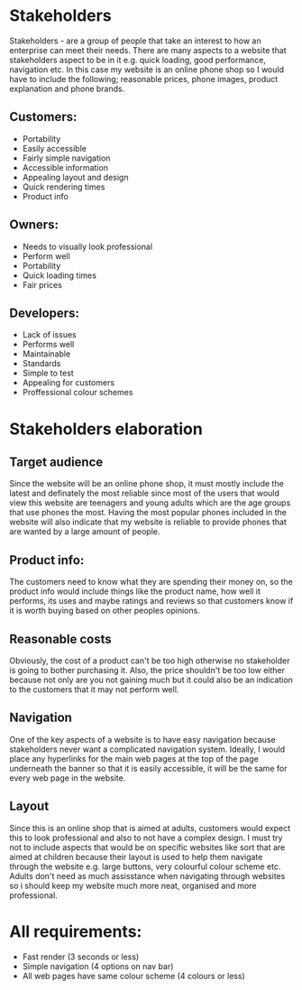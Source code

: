 # Stakeholders

Stakeholders - are a group of people that take an interest to how an enterprise can meet their needs. There are many aspects to a website that stakeholders aspect to be in it e.g. quick loading, good performance, navigation etc. In this case my website is an online phone shop so I would have to include the following; reasonable prices, phone images, product explanation and phone brands.

## Customers:
- Portability
- Easily accessible
- Fairly simple navigation
- Accessible information
- Appealing layout and design
- Quick rendering times
- Product info

## Owners:
- Needs to visually look professional
- Perform well 
- Portability
- Quick loading times
- Fair prices

## Developers:
- Lack of issues
- Performs well
- Maintainable
- Standards
- Simple to test
- Appealing for customers
- Proffessional colour schemes

# Stakeholders elaboration

## Target audience
Since the website will be an online phone shop, it must mostly include the latest and definately the most reliable since most of the users that would view this website are teenagers and young adults which are the age groups that use phones the most. Having the most popular phones included in the website will also indicate that my website is reliable to provide phones that are wanted by a large amount of people.

## Product info:
The customers need to know what they are spending their money on, so the product info would include things like the product name, how well it performs, its uses and maybe ratings and reviews so that customers know if it is worth buying based on other peoples opinions.

## Reasonable  costs
Obviously, the cost of a product can't be too high otherwise no stakeholder is going to bother purchasing it. Also, the price shouldn't be too low either because not only are you not gaining much but it could also be an indication to the customers that it may not perform well. 

## Navigation
One of the key aspects of a website is to have easy navigation because stakeholders never want a complicated navigation system. Ideally, I would place any hyperlinks for the main web pages at the top of the page underneath the banner so that it is easily accessible, it will be the same for every web page in the website. 

## Layout
Since this is an online shop that is aimed at adults, customers would expect this to look professional and also to not have a complex design. I must try not to include aspects that would be on specific websites like sort that are aimed at children because their layout is used to help them navigate through the website e.g. large buttons, very colourful colour scheme etc. Adults don't need as much assisstance when navigating through websites so i should keep my website much more neat, organised and more professional. 

# All requirements:
- Fast render (3 seconds or less)
- Simple navigation (4 options on nav bar)
- All web pages have same colour scheme (4 colours or less)